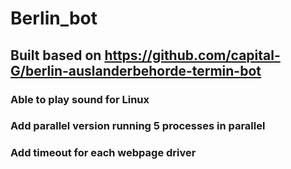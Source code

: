 # Berlin_bot
## Built based on https://github.com/capital-G/berlin-auslanderbehorde-termin-bot
### Able to play sound for Linux 
### Add parallel version running 5 processes in parallel
### Add timeout for each webpage driver
